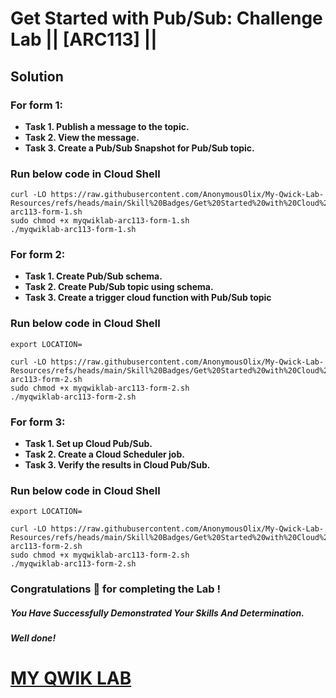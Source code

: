 # Get Started with Pub/Sub: Challenge Lab || [ARC113] ||

## Solution

###  For form 1: 

* **Task 1. Publish a message to the topic.**
* **Task 2. View the message.**
* **Task 3. Create a Pub/Sub Snapshot for Pub/Sub topic.**

### Run below code in Cloud Shell

```
curl -LO https://raw.githubusercontent.com/AnonymousOlix/My-Qwick-Lab-Resources/refs/heads/main/Skill%20Badges/Get%20Started%20with%20Cloud%20Storage/myqwiklab-arc113-form-1.sh
sudo chmod +x myqwiklab-arc113-form-1.sh
./myqwiklab-arc113-form-1.sh
```

###  For form 2: 

* **Task 1. Create Pub/Sub schema.**
* **Task 2. Create Pub/Sub topic using schema.**
* **Task 3. Create a trigger cloud function with Pub/Sub topic**

### Run below code in Cloud Shell

```
export LOCATION=
```
```
curl -LO https://raw.githubusercontent.com/AnonymousOlix/My-Qwick-Lab-Resources/refs/heads/main/Skill%20Badges/Get%20Started%20with%20Cloud%20Storage/myqwiklab-arc113-form-2.sh
sudo chmod +x myqwiklab-arc113-form-2.sh
./myqwiklab-arc113-form-2.sh
```

###  For form 3: 

* **Task 1. Set up Cloud Pub/Sub.**
* **Task 2. Create a Cloud Scheduler job.**
* **Task 3. Verify the results in Cloud Pub/Sub.**

### Run below code in Cloud Shell

```
export LOCATION=
```
```
curl -LO https://raw.githubusercontent.com/AnonymousOlix/My-Qwick-Lab-Resources/refs/heads/main/Skill%20Badges/Get%20Started%20with%20Cloud%20Storage/myqwiklab-arc113-form-2.sh
sudo chmod +x myqwiklab-arc113-form-2.sh
./myqwiklab-arc113-form-2.sh
```

### Congratulations 🎉 for completing the Lab !

##### *You Have Successfully Demonstrated Your Skills And Determination.*

#### *Well done!*

# [MY QWIK LAB](https://www.youtube.com/@MyQwiklab)

